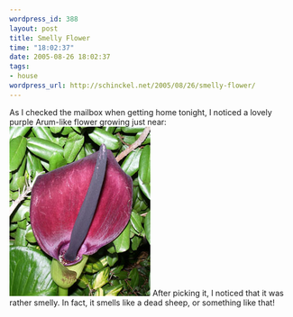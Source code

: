 ```yaml
--- 
wordpress_id: 388
layout: post
title: Smelly Flower
time: "18:02:37"
date: 2005-08-26 18:02:37
tags: 
- house
wordpress_url: http://schinckel.net/2005/08/26/smelly-flower/
---
```

As I checked the mailbox when getting home tonight, I noticed a lovely purple Arum-like flower growing just near: ![Smelly Arum Lily][1] After picking it, I noticed that it was rather smelly. In fact, it smells like a dead sheep, or something like that! 

   [1]: /images/SmellyFlower.jpg

